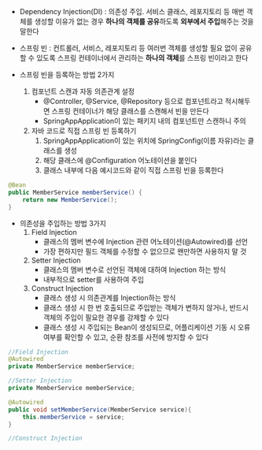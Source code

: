 
- Dependency Injection(DI) : 의존성 주입. 서비스 클래스, 레포지토리 등 매번 객체를 생성할 이유가 없는 경우 **하나의 객체를 공유**하도록 **외부에서 주입**해주는 것을 말한다

- 스프링 빈 : 컨트롤러, 서비스, 레포지토리 등 여러번 객체를 생성할 필요 없이 공유할 수 있도록 스프링 컨테이너에서 관리하는 **하나의 객체**를 스프링 빈이라고 한다

- 스프링 빈을 등록하는 방법 2가지
	1. 컴포넌트 스캔과 자동 의존관계 설정
		- @Controller, @Service, @Repository 등으로 컴포넌트라고 적시해두면 스프링 컨테이너가 해당 클래스를 스캔해서 빈을 만든다
		- SpringAppApplication이 있는 패키지 내의 컴포넌트만 스캔하니 주의
	2. 자바 코드로 직접 스프링 빈 등록하기
		1. SpringAppApplication이 있는 위치에 SpringConfig(이름 자유)라는 클래스를 생성
		2. 해당 클래스에 @Configuration 어노테이션을 붙인다
		3. 클래스 내부에 다음 예시코드와 같이 직접 스프링 빈을 등록한다
```java
@Bean
public MemberService memberService() {
	return new MemberService();
}
```

- 의존성을 주입하는 방법 3가지
	1. Field Injection
		- 클래스의 멤버 변수에 Injection 관련 어노테이션(@Autowired)를 선언
		- 가장 편하지만 필드 객체를 수정할 수 없으므로 왠만하면 사용하지 말 것
	2. Setter Injection
		- 클래스의 멤버 변수로 선언된 객체에 대하여 Injection 하는 방식
		- 내부적으로 setter를 사용하여 주입
	3. Construct Injection
		- 클래스 생성 시 의존관계를 Injection하는 방식
		- 클래스 생성 시 한 번 호출되므로 주입받는 객체가 변하지 않거나, 반드시 객체의 주입이 필요한 경우를 강제할 수 있다
		- 클래스 생성 시 주입되는 Bean이 생성되므로, 어플리케이션 기동 시 오류 여부를 확인할 수 있고, 순환 참조를 사전에 방지할 수 있다
```java
//Field Injection
@Autowired
private MemberService memberService;

//Setter Injection
private MemberService memberService;

@Autowired
public void setMemberService(MemberService service){
	this.memberService = service;
}

//Construct Injection

```